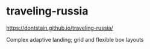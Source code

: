# traveling-russia
https://dontstain.github.io/traveling-russia/

Complex adaptive landing; grid and flexible box layouts
